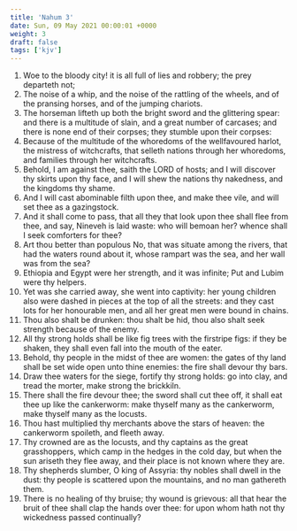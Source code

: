 ```yaml
---
title: 'Nahum 3'
date: Sun, 09 May 2021 00:00:01 +0000
weight: 3
draft: false
tags: ['kjv'] 
---
```


1. Woe to the bloody city! it is all full of lies and robbery; the prey departeth not;
2. The noise of a whip, and the noise of the rattling of the wheels, and of the pransing horses, and of the jumping chariots.
3. The horseman lifteth up both the bright sword and the glittering spear: and there is a multitude of slain, and a great number of carcases; and there is none end of their corpses; they stumble upon their corpses:
4. Because of the multitude of the whoredoms of the wellfavoured harlot, the mistress of witchcrafts, that selleth nations through her whoredoms, and families through her witchcrafts.
5. Behold, I am against thee, saith the LORD of hosts; and I will discover thy skirts upon thy face, and I will shew the nations thy nakedness, and the kingdoms thy shame.
6. And I will cast abominable filth upon thee, and make thee vile, and will set thee as a gazingstock.
7. And it shall come to pass, that all they that look upon thee shall flee from thee, and say, Nineveh is laid waste: who will bemoan her? whence shall I seek comforters for thee?
8. Art thou better than populous No, that was situate among the rivers, that had the waters round about it, whose rampart was the sea, and her wall was from the sea?
9. Ethiopia and Egypt were her strength, and it was infinite; Put and Lubim were thy helpers.
10. Yet was she carried away, she went into captivity: her young children also were dashed in pieces at the top of all the streets: and they cast lots for her honourable men, and all her great men were bound in chains.
11. Thou also shalt be drunken: thou shalt be hid, thou also shalt seek strength because of the enemy.
12. All thy strong holds shall be like fig trees with the firstripe figs: if they be shaken, they shall even fall into the mouth of the eater.
13. Behold, thy people in the midst of thee are women: the gates of thy land shall be set wide open unto thine enemies: the fire shall devour thy bars.
14. Draw thee waters for the siege, fortify thy strong holds: go into clay, and tread the morter, make strong the brickkiln.
15. There shall the fire devour thee; the sword shall cut thee off, it shall eat thee up like the cankerworm: make thyself many as the cankerworm, make thyself many as the locusts.
16. Thou hast multiplied thy merchants above the stars of heaven: the cankerworm spoileth, and fleeth away.
17. Thy crowned are as the locusts, and thy captains as the great grasshoppers, which camp in the hedges in the cold day, but when the sun ariseth they flee away, and their place is not known where they are.
18. Thy shepherds slumber, O king of Assyria: thy nobles shall dwell in the dust: thy people is scattered upon the mountains, and no man gathereth them.
19. There is no healing of thy bruise; thy wound is grievous: all that hear the bruit of thee shall clap the hands over thee: for upon whom hath not thy wickedness passed continually?
